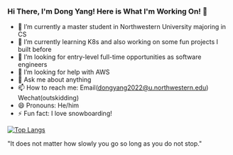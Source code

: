 ### Hi There, I'm Dong Yang! Here is What I'm Working On! 👋

- 🔭 I’m currently a master student in Northwestern University majoring in CS 
- 🌱 I’m currently learning K8s and also working on some fun projects I built before
- 👯 I’m looking for entry-level full-time opportunities as software engineers
- 🤔 I’m looking for help with AWS
- 💬 Ask me about anything
- 📫 How to reach me: Email(dongyang2022@u.northwestern.edu) Wechat(outskidding)
- 😄 Pronouns: He/him
- ⚡ Fun fact: I love snowboarding!

[![Top Langs](https://github-readme-stats.vercel.app/api/top-langs/?username=dyang912&layout=compact&langs_count=8)](https://github.com/anuraghazra/github-readme-stats)

"It does not matter how slowly you go so long as you do not stop."
